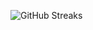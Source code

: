 ![GitHub Streaks](https://github-streaks-mqc9.onrender.com/streak/happilli/image?theme=midnight&cache_bust=1742973759)

